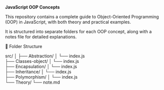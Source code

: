 **JavaScript OOP Concepts**

This repository contains a complete guide to Object-Oriented Programming (OOP) in JavaScript, with both theory and practical examples.

It is structured into separate folders for each OOP concept, along with a notes file for detailed explanations.


📂 Folder Structure

src/
│
├── Abstraction/
│   └── index.js        
├── Classes-object/
│   └── index.js      
├── Encapsulation/
│   └── index.js      
├── Inheritance/
│   └── index.js        
├── Polymorphism/
│   └── index.js       
└── Theory/
    └── note.md         
